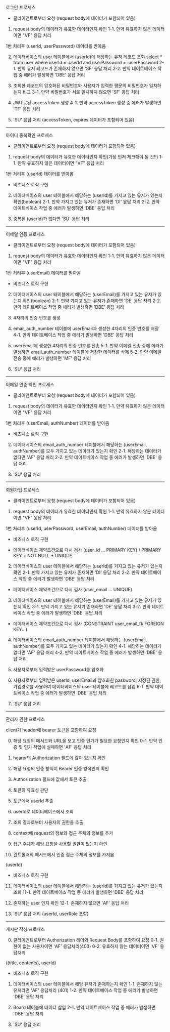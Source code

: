 로그인 프로세스

- 클라이언트로부터 요청 (request body에 데이터가 포함되어 있음)

1. request body의 데이터가 유효한 데이터인지 확인
1-1. 만약 유효하지 않은 데이터이면 "VF" 응답 처리

1번 처리후 (userId, userPassword) 데이터를 받아옴

2. 데이터베이스의 user 테이블에서 (userId)에 해당하는 유저 레코드 조회
select * from user where userId = :userId and userPassword = :userPassword
2-1. 만약 유저 레코드가 존재하지 않으면 'SF' 응답 처리
2-2. 만약 데이트베이스 작업 중 에러가 발생하면 'DBE' 응답 처리

3. 조회한 레코드의 암호화된 비밀번호와 사용자가 입력한 평문의 비밀번호가 일치하는지 비교
3-1. 만약 비밀번호가 서로 일치하지 않으면 'SF' 응답 처리

4. JWT로된 accessToken 생성
4-1. 만약 accessToken 생성 중 에러가 발생하면 'TF' 응답 처리

5. 'SU' 응답 처리 (accessToken, expires 데이터가 포함되어 있음)

---------------------------------------------------------------------------------------------------------
아이디 중복확인 프로세스

- 클라이언트로부터 요청 (request body에 데이터가 포함되어 있음)

1. request body의 데이터가 유효한 데이터인지 확인(가장 먼저 체크해야 될 것!!)
1-1. 만약 유효하지 않은 데이터이면 "VF" 응답 처리

1번 처리후 (userId) 데이터를 받아옴

- 비즈니스 로직 구현

2. 데이터베이스의 user 테이블에서 해당하는 (userId)를 가지고 있는 유저가 있는지 확인(boolean)
2-1. 만약 가지고 있는 유저가 존재하면 'DI' 응답 처리
2-2. 만약 데이트베이스 작업 중 에러가 발생하면 'DBE' 응답 처리

3. 중복된 (userId)가 없다면 'SU' 응답 처리

---------------------------------------------------------------------------------------------------------
이메일 인증 프로세스

- 클라이언트로부터 요청 (request body에 데이터가 포함되어 있음)

1. request body의 데이터가 유효한 데이터인지 확인
1-1. 만약 유효하지 않은 데이터이면 "VF" 응답 처리

1번 처리후 (userEmail) 데이터를 받아옴

- 비즈니스 로직 구현

2. 데이터베이스의 user 테이블에서 해당하는 (userEmail)를 가지고 있는 유저가 있는지 확인(boolean)
2-1. 만약 가지고 있는 유저가 존재하면 'DE' 응답 처리
2-2. 만약 데이트베이스 작업 중 에러가 발생하면 'DBE' 응답 처리

3. 4자리의 인증 번호를 생성

4. email_auth_number 테이블에 userEmail과 생성한 4자리의 인증 번호를 저장
4-1. 만약 데이트베이스 작업 중 에러가 발생하면 'DBE' 응답 처리

5. userEmail에 생성한 4자리의 인증 번호를 전송
5-1. 만약 이메일 전송 중에 에러가 발생하면 email_auth_number 테이블에 저장한 데이터를 삭제
5-2. 만약 이메일 전송 중에 에러가 발생하면 'MF' 응답 처리

6. 'SU' 응답 처리

---------------------------------------------------------------------------------------------------------
이메일 인증 확인 프로세스

- 클라이언트로부터 요청 (request body에 데이터가 포함되어 있음)

1. request body의 데이터가 유효한 데이터인지 확인
1-1. 만약 유효하지 않은 데이터이면 "VF" 응답 처리

1번 처리후 (userEmail, authNumber) 데이터를 받아옴

- 비즈니스 로직 구현

2. 데이터베이스의 email_auth_number 테이블에서 해당하는 (userEmail, authNumber)를 모두 가지고 있는 데이터가 있는지 확인
2-1. 해당하는 데이터가 없다면 'AF' 응답 처리
2-2. 만약 데이트베이스 작업 중 에러가 발생하면 'DBE' 응답 처리

3. 'SU' 응답 처리

---------------------------------------------------------------------------------------------------------
회원가입 프로세스

- 클라이언트로부터 요청 (request body에 데이터가 포함되어 있음)

1. request body의 데이터가 유효한 데이터인지 확인
1-1. 만약 유효하지 않은 데이터이면 "VF" 응답 처리

1번 처리후 (userId, userPassword, userEmail, authNumber) 데이터를 받아옴

- 비즈니스 로직 구현

- 데이터베이스 제약조건으로 다시 검사 (user_id ... PRIMARY KEY) / PRIMARY KEY = NOT NULL + UNIQUE
2. 데이터베이스의 user 테이블에서 해당하는 (userId)를 가지고 있는 유저가 있는지 확인
2-1. 만약 가지고 있는 유저가 존재하면 'DI' 응답 처리
2-2. 만약 데이트베이스 작업 중 에러가 발생하면 'DBE' 응답 처리

- 데이터베이스 제약조건으로 다시 검사 (user_email ... UNIQUE)
3. 데이터베이스의 user 테이블에서 해당하는 (userEmail)를 가지고 있는 유저가 있는지 확인
3-1. 만약 가지고 있는 유저가 존재하면 'DE' 응답 처리
3-2. 만약 데이트베이스 작업 중 에러가 발생하면 'DBE' 응답 처리

- 데이터베이스 제약조건으로 다시 검사 (CONSTRAINT user_email_fk FOREIGN KEY...)
4. 데이터베이스의 email_auth_number 테이블에서 해당하는 (userEmail, authNumber)를 모두 가지고 있는 데이터가 있는지 확인
4-1. 해당하는 데이터가 없다면 'AF' 응답 처리
4-2. 만약 데이트베이스 작업 중 에러가 발생하면 'DBE' 응답 처리

5. 사용자로부터 입력받은 userPassword를 암호화

6. 사용자로부터 입력받은 userId, userEmail과 암호화한 password, 지정된 권한, 가입경로를 사용하여 데이터베이스의 user 테이블에 레코드를 삽입
6-1. 만약 데이트베이스 작업 중 에러가 발생하면 'DBE' 응답 처리

7. 'SU' 응답 처리

-------------------------------------------------------------------------------------------------------------
관리자 권한 프로세스

client가 header에 bearer 토큰을 포함하여 요청

0. 해당 요청의 메서드와 URL을 보고 인증 인가가 필요한 요청인지 확인
0-1. 만약 인증 및 인가 작업에 실패하면 'AF' 응답 처리

1. hearer의 Authorization 필드에 값이 있는지 확인
2. 해당 요청의 인증 방식이 Bearer 인증 방식인지 확인
3. Authorization 필드에 값에서 토큰 추출
4. 토큰의 유효성 판단
5. 토큰에서 userId 추출
6. userId로 데이터베이스에서 조회
7. 조회 결과로부터 사용자의 권한을 추출
8. context에 request의 정보와 접근 주체의 정보를 추가
9. 접근 주체가 해당 요청을 사용할 권한이 있는지 확인


10. 컨트롤러의 메서드에서 인증 접근 주체의 정보를 가져옴

(userId)

- 비즈니스 로직 구현
11. 데이터베이스의 user 테이블에서 해당하는 (userId)를 가지고 있는 유저가 있는지 조회
11-1. 만약 데이트베이스 작업 중 에러가 발생하면 'DBE' 응답 처리

12. 존재하는 user 인지 확인
12-1. 존재하지 않으면 'AF' 응답 처리

13. 'SU' 응답 처리 (userId, userRole 포함)

-------------------------------------------------------------------------------------------------------------
게시판 작성 프로세스

0. 클라이언트로부터 Authorization 헤더와 Request Body를 포함하여 요청
0-1. 권한이 없는 사용자이면 'AF' 응답처리(403)
0-2. 유효하지 않는 데이터이면 'VF' 응답처리

((title, contents), userId)

- 비즈니스 로직 구현
1. 데이터베이스의 user 테이블에서 해당 유저가 존재하는지 확인
1-1. 존재하지 않는 유저라면 'AF' 응답처리 (401)
1-2. 만약 데이트베이스 작업 중 에러가 발생하면 'DBE' 응답 처리

2. Board 테이블에 데이터 삽입
2-1. 만약 데이트베이스 작업 중 에러가 발생하면 'DBE' 응답 처리

3. 'SU' 응답 처리